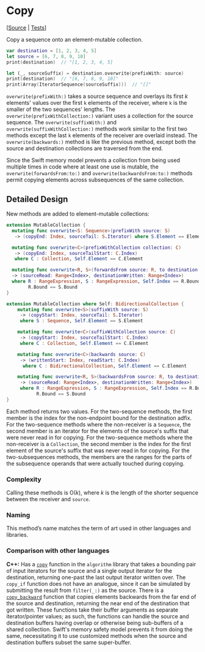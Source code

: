 # Copy

[[Source](../Sources/Algorithms/Copy.swift) |
 [Tests](../Tests/SwiftAlgorithmsTests/CopyTests.swift)]

Copy a sequence onto an element-mutable collection.

```swift
var destination = [1, 2, 3, 4, 5]
let source = [6, 7, 8, 9, 10]
print(destination)  // "[1, 2, 3, 4, 5]

let (_, sourceSuffix) = destination.overwrite(prefixWith: source)
print(destination)  // "[6, 7, 8, 9, 10]"
print(Array(IteratorSequence(sourceSuffix)))  // "[]"
```

`overwrite(prefixWith:)` takes a source sequence and overlays its first *k* elements'
values over the first `k` elements of the receiver, where `k` is the smaller of
the two sequences' lengths.  The `overwrite(prefixWithCollection:)` variant uses a collection
for the source sequence.  The `overwrite(suffixWith:)` and `overwrite(suffixWithCollection:)`
methods work similar to the first two methods except the last `k` elements of
the receiver are overlaid instead.  The `overwrite(backwards:)` method is like the
previous method, except both the source and destination collections are
traversed from the end.

Since the Swift memory model prevents a collection from being used multiple
times in code where at least one use is mutable, the `overwrite(forwardsFrom:to:)`
and `overwrite(backwardsFrom:to:)` methods permit copying elements across
subsequences of the same collection.

## Detailed Design

New methods are added to element-mutable collections:

```swift
extension MutableCollection {
  mutating func overwrite<S: Sequence>(prefixWith source: S)
   -> (copyEnd: Index, sourceTail: S.Iterator) where S.Element == Element

  mutating func overwrite<C>(prefixWithCollection collection: C)
   -> (copyEnd: Index, sourceTailStart: C.Index)
   where C : Collection, Self.Element == C.Element

  mutating func overwrite<R, S>(forwardsFrom source: R, to destination: S)
  -> (sourceRead: Range<Index>, destinationWritten: Range<Index>)
  where R : RangeExpression, S : RangeExpression, Self.Index == R.Bound,
        R.Bound == S.Bound
}

extension MutableCollection where Self: BidirectionalCollection {
    mutating func overwrite<S>(suffixWith source: S)
     -> (copyStart: Index, sourceTail: S.Iterator)
     where S : Sequence, Self.Element == S.Element

    mutating func overwrite<C>(suffixWithCollection source: C)
     -> (copyStart: Index, sourceTailStart: C.Index)
     where C : Collection, Self.Element == C.Element

    mutating func overwrite<C>(backwards source: C)
     -> (writtenStart: Index, readStart: C.Index)
      where C : BidirectionalCollection, Self.Element == C.Element

    mutating func overwrite<R, S>(backwardsFrom source: R, to destination: S)
     -> (sourceRead: Range<Index>, destinationWritten: Range<Index>)
     where R : RangeExpression, S : RangeExpression, Self.Index == R.Bound,
           R.Bound == S.Bound
}
```

Each method returns two values.  For the two-sequence methods, the first member
is the index for the non-endpoint bound for the destination adfix.  For the
two-sequence methods where the non-receiver is a `Sequence`, the second member
is an iterator for the elements of the source's suffix that were never read in
for copying.  For the two-sequence methods where the non-receiver is a
`Collection`, the second member is the index for the first element of the
source's suffix that was never read in for copying.  For the two-subsequences
methods, the members are the ranges for the parts of the subsequence operands
that were actually touched during copying.

### Complexity

Calling these methods is O(_k_), where _k_ is the length of the shorter
sequence between the receiver and `source`.

### Naming

This method’s name matches the term of art used in other languages and
libraries.

### Comparison with other languages

**C++:** Has a [`copy`][C++Copy] function in the `algorithm` library that takes
a bounding pair of input iterators for the source and a single output iterator
for the destination, returning one-past the last output iterator written over.
The `copy_if` function does not have an analogue, since it can be simulated by
submitting the result from `filter(_:)` as the source.  There is a
[`copy_backward`][C++CopyBackward] function that copies elements backwards from
the far end of the source and destination, returning the near end of the
destination that got written.  These functions take their buffer arguments as
separate iterator/pointer values; as such, the functions can handle the source
and destination buffers having overlap or otherwise being sub-buffers of a
shared collection.  Swift's memory safety model prevents it from doing the
same, necessitating it to use customized methods when the source and
destination buffers subset the same super-buffer.

<!-- Link references for other languages -->

[C++Copy]: https://en.cppreference.com/w/cpp/algorithm/copy
[C++CopyBackward]: https://en.cppreference.com/w/cpp/algorithm/copy_backward
